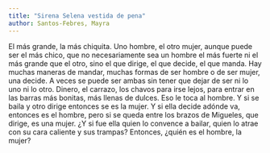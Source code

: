 ```yaml
---
title: "Sirena Selena vestida de pena"
author: Santos-Febres, Mayra
---
```

<div data-schema-version="8"><p>El más grande, la más chiquita. Uno hombre, el otro mujer, aunque puede ser el más chico, que no necesariamente sea un hombre el más fuerte ni el más grande que el otro, sino el que dirige, el que decide, el que manda. Hay muchas maneras de mandar, muchas formas de ser hombre o de ser mujer, una decide. A veces se puede ser ambas sin tener que dejar de ser ni lo uno ni lo otro. Dinero, el carrazo, los chavos para irse lejos, para entrar en las barras más bonitas, más llenas de dulces. Eso le toca al hombre. Y si se baila y otro dirige entonces se es la mujer. Y si ella decide adónde va, entonces es el hombre, pero si se queda entre los brazos de Migueles, que dirige, es una mujer. ¿Y si fue ella quien lo convence a bailar, quien lo atrae con su cara caliente y sus trampas? Entonces, ¿quién es el hombre, la mujer?</p> </div>